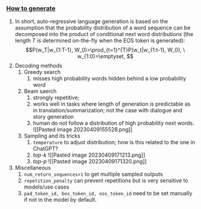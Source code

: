 ### [How to generate](https://huggingface.co/blog/how-to-generate)
1. In short, auto-regressive language generation is based on the assumption that the probability distribution of a word sequence can be decomposed into the product of conditional next word distributions (the length $T$ is determined on-the-fly when the EOS token is generated):
$$P(w_T|w_{1:T-1}, W_0)=\prod_{t=1}^{T}P(w_t|w_{1:t-1}, W_0), \ w_{1:0}=\emptyset, $$
2. Decoding methods
	1. Greedy search
		1. misses high probability words hidden behind a low probability word
	2. Beam saerch
		1. strongly repetitive;
		2. works well in tasks where length of generation is predictable as in translation/summarization; not the case with dialogue and story generation
		3. human do not follow a distribution of high probability next words.
			![[Pasted image 20230409155528.png]]
	3. Sampling and its tricks
		1. `temperature` to adjust distribution; how is this related to the one in ChatGPT?
		2. *top-k*
			![[Pasted image 20230409171213.png]]
		3. *top-p*
			![[Pasted image 20230409171320.png]]
3. Miscellaneous
	1. `num_return_sequences>1` to get multiple sampled outputs
	2. `repetition_penalty` can prevent repetitions but is very sensitive to models/use cases
	3. `pad_token_id, bos_token_id, eos_token_id` need to be set manually if not in the model by default.